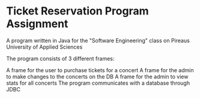 # Ticket Reservation Program Assignment
A program written in Java for the "Software Engineering" class on Pireaus University of Applied Sciences

The program consists of 3 different frames:


A frame for the user to purchase tickets for a concert
A frame for the admin to make changes to the concerts on the DB
A frame for the admin to view stats for all concerts
The program communicates with a database through JDBC
